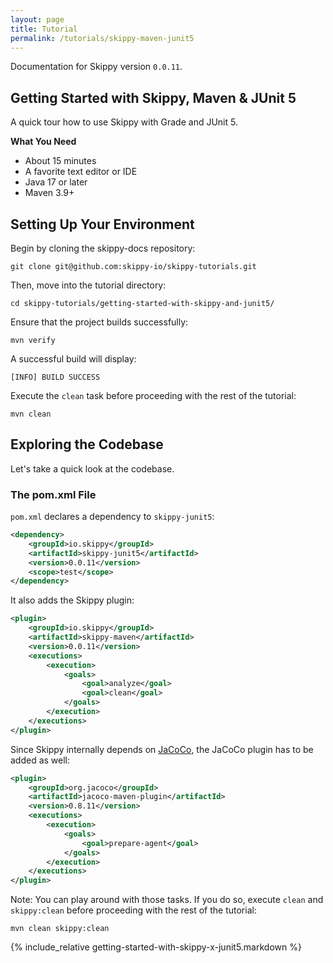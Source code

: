 ```yaml
---
layout: page
title: Tutorial
permalink: /tutorials/skippy-maven-junit5
---
```


Documentation for Skippy version `0.0.11`.

## Getting Started with Skippy, Maven & JUnit 5

A quick tour how to use Skippy with Grade and JUnit 5.

__What You Need__
- About 15 minutes
- A favorite text editor or IDE
- Java 17 or later
- Maven 3.9+


## Setting Up Your Environment

Begin by cloning the skippy-docs repository:
```
git clone git@github.com:skippy-io/skippy-tutorials.git
```

Then, move into the tutorial directory:
```
cd skippy-tutorials/getting-started-with-skippy-and-junit5/
```

Ensure that the project builds successfully:
```````
mvn verify
```````

A successful build will display:
```
[INFO] BUILD SUCCESS
```

Execute the `clean` task before proceeding with the rest of the tutorial:

```
mvn clean
```

## Exploring the Codebase

Let's take a quick look at the codebase.

### The pom.xml File

`pom.xml` declares a dependency to `skippy-junit5`:

```xml
<dependency>
    <groupId>io.skippy</groupId>
    <artifactId>skippy-junit5</artifactId>
    <version>0.0.11</version>
    <scope>test</scope>
</dependency>
```

It also adds the Skippy plugin:
```xml
<plugin>
    <groupId>io.skippy</groupId>
    <artifactId>skippy-maven</artifactId>
    <version>0.0.11</version>
    <executions>
        <execution>
            <goals>
                <goal>analyze</goal>
                <goal>clean</goal>
            </goals>
        </execution>
    </executions>
</plugin>
```

Since Skippy internally depends on [JaCoCo](https://www.jacoco.org/), the JaCoCo plugin has to be added as well:
```xml
<plugin>
    <groupId>org.jacoco</groupId>
    <artifactId>jacoco-maven-plugin</artifactId>
    <version>0.8.11</version>
    <executions>
        <execution>
            <goals>
                <goal>prepare-agent</goal>
            </goals>
        </execution>
    </executions>
</plugin>
```

Note: You can play around with those tasks. If you do so, execute `clean` and `skippy:clean` before proceeding with the
rest of the tutorial:
```
mvn clean skippy:clean
```
{% include_relative getting-started-with-skippy-x-junit5.markdown %}